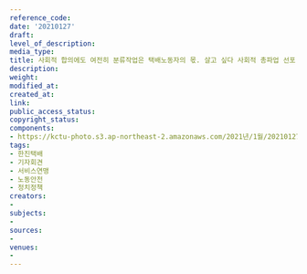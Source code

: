 ```yaml
---
reference_code: 
date: '20210127'
draft: 
level_of_description: 
media_type: 
title: 사회적 합의에도 여전히 분류작업은 택배노동자의 몫. 살고 싶다 사회적 총파업 선포 기자회견
description: 
weight: 
modified_at: 
created_at: 
link: 
public_access_status: 
copyright_status: 
components:
- https://kctu-photo.s3.ap-northeast-2.amazonaws.com/2021년/1월/20210127-사회적+합의에도+여전히+분류작업은+택배노동자의+몫.+살고+싶다+사회적+총파업+선포+기자회견_한진택배_기자회견_서비스연맹_노동안전_정치정책/_5D48836.jpg
tags:
- 한진택배
- 기자회견
- 서비스연맹
- 노동안전
- 정치정책
creators:
- 
subjects:
- 
sources:
- 
venues:
- 
---
```


